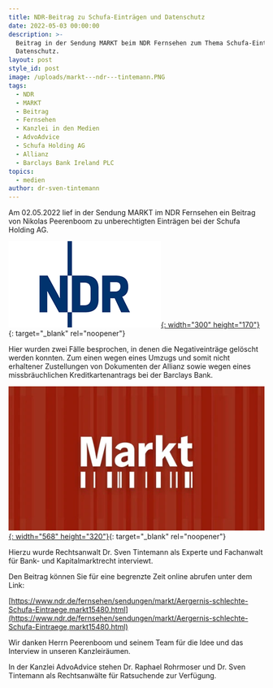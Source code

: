 ```yaml
---
title: NDR-Beitrag zu Schufa-Einträgen und Datenschutz
date: 2022-05-03 00:00:00
description: >-
  Beitrag in der Sendung MARKT beim NDR Fernsehen zum Thema Schufa-Einträge und
  Datenschutz.
layout: post
style_id: post
image: /uploads/markt---ndr---tintemann.PNG
tags:
  - NDR
  - MARKT
  - Beitrag
  - Fernsehen
  - Kanzlei in den Medien
  - AdvoAdvice
  - Schufa Holding AG
  - Allianz
  - Barclays Bank Ireland PLC
topics:
  - medien
author: dr-sven-tintemann
---
```

Am 02.05.2022 lief in der Sendung MARKT im NDR Fernsehen ein Beitrag von Nikolas Peerenboom zu unberechtigten Einträgen bei der Schufa Holding AG.&nbsp;

[![](/uploads/ndr-1.png){: width="300" height="170"}](https://www.ndr.de/fernsehen/sendungen/markt/Aergernis-schlechte-Schufa-Eintraege,markt15480.html){: target="_blank" rel="noopener"}

Hier wurden zwei Fälle besprochen, in denen die Negativeinträge gelöscht werden konnten. Zum einen wegen eines Umzugs und somit nicht erhaltener Zustellungen von Dokumenten der Allianz sowie wegen eines missbräuchlichen Kreditkartenantrags bei der Barclays Bank.

[![](/uploads/markt.webp){: width="568" height="320"}](https://www.ndr.de/fernsehen/sendungen/markt/Aergernis-schlechte-Schufa-Eintraege,markt15480.html){: target="_blank" rel="noopener"}

Hierzu wurde Rechtsanwalt Dr. Sven Tintemann als Experte und Fachanwalt für Bank- und Kapitalmarktrecht interviewt.&nbsp;

Den Beitrag können Sie für eine begrenzte Zeit online abrufen unter dem Link:

[https://www.ndr.de/fernsehen/sendungen/markt/Aergernis-schlechte-Schufa-Eintraege,markt15480.html](https://www.ndr.de/fernsehen/sendungen/markt/Aergernis-schlechte-Schufa-Eintraege,markt15480.html)

Wir danken Herrn Peerenboom und seinem Team für die Idee und das Interview in unseren Kanzleiräumen.&nbsp;

In der Kanzlei AdvoAdvice stehen Dr. Raphael Rohrmoser und Dr. Sven Tintemann als Rechtsanwälte für Ratsuchende zur Verfügung.&nbsp;

&nbsp; &nbsp;
